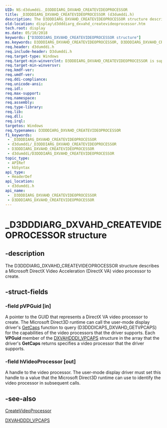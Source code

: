 ```yaml
---
UID: NS:d3dumddi._D3DDDIARG_DXVAHD_CREATEVIDEOPROCESSOR
title: _D3DDDIARG_DXVAHD_CREATEVIDEOPROCESSOR (d3dumddi.h)
description: The D3DDDIARG_DXVAHD_CREATEVIDEOPROCESSOR structure describes a Microsoft DirectX Video Acceleration (DirectX VA) video processor to create.
old-location: display\d3dddiarg_dxvahd_createvideoprocessor.htm
tech.root: display
ms.date: 05/10/2018
keywords: ["D3DDDIARG_DXVAHD_CREATEVIDEOPROCESSOR structure"]
ms.keywords: D3DDDIARG_DXVAHD_CREATEVIDEOPROCESSOR, D3DDDIARG_DXVAHD_CREATEVIDEOPROCESSOR structure [Display Devices], UMDisplayDriver_param_Structs_c2d925e2-646c-46dc-9795-1a885aa64a02.xml, _D3DDDIARG_DXVAHD_CREATEVIDEOPROCESSOR, d3dumddi/D3DDDIARG_DXVAHD_CREATEVIDEOPROCESSOR, display.d3dddiarg_dxvahd_createvideoprocessor
req.header: d3dumddi.h
req.include-header: D3dumddi.h
req.target-type: Windows
req.target-min-winverclnt: D3DDDIARG_DXVAHD_CREATEVIDEOPROCESSOR is supported beginning with the Windows 7 operating system.
req.target-min-winversvr: 
req.kmdf-ver: 
req.umdf-ver: 
req.ddi-compliance: 
req.unicode-ansi: 
req.idl: 
req.max-support: 
req.namespace: 
req.assembly: 
req.type-library: 
req.lib: 
req.dll: 
req.irql: 
targetos: Windows
req.typenames: D3DDDIARG_DXVAHD_CREATEVIDEOPROCESSOR
f1_keywords:
 - _D3DDDIARG_DXVAHD_CREATEVIDEOPROCESSOR
 - d3dumddi/_D3DDDIARG_DXVAHD_CREATEVIDEOPROCESSOR
 - D3DDDIARG_DXVAHD_CREATEVIDEOPROCESSOR
 - d3dumddi/D3DDDIARG_DXVAHD_CREATEVIDEOPROCESSOR
topic_type:
 - APIRef
 - kbSyntax
api_type:
 - HeaderDef
api_location:
 - d3dumddi.h
api_name:
 - _D3DDDIARG_DXVAHD_CREATEVIDEOPROCESSOR
 - D3DDDIARG_DXVAHD_CREATEVIDEOPROCESSOR
---
```


# _D3DDDIARG_DXVAHD_CREATEVIDEOPROCESSOR structure


## -description

The D3DDDIARG_DXVAHD_CREATEVIDEOPROCESSOR structure describes a Microsoft DirectX Video Acceleration (DirectX VA) video processor to create.

## -struct-fields

### -field pVPGuid [in]

A pointer to the GUID that represents a DirectX VA video processor to create. The Microsoft Direct3D runtime can call the user-mode display driver's <a href="/windows-hardware/drivers/ddi/d3dumddi/nc-d3dumddi-pfnd3dddi_getcaps">GetCaps</a> function to query (D3DDDICAPS_DXVAHD_GETVPCAPS) for the capabilities of the video processors that the driver supports. Each <b>VPGuid</b> member of the <a href="/windows-hardware/drivers/ddi/d3dumddi/ns-d3dumddi-_dxvahdddi_vpcaps">DXVAHDDDI_VPCAPS</a> structure in the array that the driver's <b>GetCaps</b> returns specifies a video processor that the driver supports.

### -field hVideoProcessor [out]

A handle to the video processor. The user-mode display driver must set this handle to a value that the Microsoft Direct3D runtime can use to identify the video processor in subsequent calls.

## -see-also

<a href="/windows-hardware/drivers/ddi/d3dumddi/nc-d3dumddi-pfnd3dddi_dxvahd_createvideoprocessor">CreateVideoProcessor</a>



<a href="/windows-hardware/drivers/ddi/d3dumddi/ns-d3dumddi-_dxvahdddi_vpcaps">DXVAHDDDI_VPCAPS</a>

